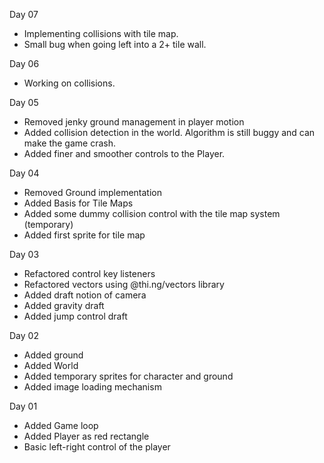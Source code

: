 Day 07
- Implementing collisions with tile map.
- Small bug when going left into a 2+ tile wall.

Day 06
- Working on collisions.

Day 05
- Removed jenky ground management in player motion
- Added collision detection in the world. Algorithm is still buggy and can make the game crash.
- Added finer and smoother controls to the Player.

Day 04
- Removed Ground implementation
- Added Basis for Tile Maps
- Added some dummy collision control with the tile map system (temporary)
- Added first sprite for tile map

Day 03
- Refactored control key listeners
- Refactored vectors using @thi.ng/vectors library
- Added draft notion of camera
- Added gravity draft
- Added jump control draft

Day 02
- Added ground
- Added World
- Added temporary sprites for character and ground
- Added image loading mechanism

Day 01
- Added Game loop
- Added Player as red rectangle
- Basic left-right control of the player
